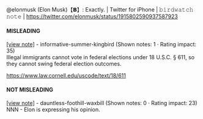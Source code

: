 @elonmusk (Elon Musk)【𝗕】: Exactly. | Twitter for iPhone | 𝚋𝚒𝚛𝚍𝚠𝚊𝚝𝚌𝚑 𝚗𝚘𝚝𝚎 | https://twitter.com/elonmusk/status/1915802590937587923

#### MISLEADING

[[view note]](https://x.com/i/birdwatch/n/1916086833739354252) - informative-summer-kingbird (Shown notes: 1 · Rating impact: 35)\
Illegal immigrants cannot vote in federal elections under 18 U.S.C. § 611, so they cannot swing federal election outcomes.

https://www.law.cornell.edu/uscode/text/18/611

#### NOT MISLEADING

[[view note]](https://x.com/i/birdwatch/n/1916143760938791009) - dauntless-foothill-waxbill (Shown notes: 0 · Rating impact: 23)\
NNN - Elon is expressing his opinion.
